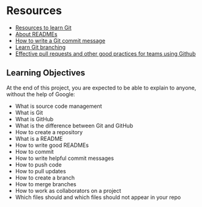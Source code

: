 # Resources
+ [Resources to learn Git](https://docs.github.com/en/get-started/quickstart/set-up-git)
+ [About READMEs](https://docs.github.com/en/repositories/managing-your-repositorys-settings-and-features/customizing-your-repository/about-readmes)
+ [How to write a Git commit message](https://cbea.ms/git-commit/)
+ [Learn Git branching](https://learngitbranching.js.org/)
+ [Effective pull requests and other good practices for teams using Github](https://codeinthehole.com/tips/pull-requests-and-other-good-practices-for-teams-using-github/)


## Learning Objectives
At the end of this project, you are expected to be able to explain to anyone, without the help of Google:

+ What is source code management
+ What is Git
+ What is GitHub
+ What is the difference between Git and GitHub
+ How to create a repository
+ What is a README
+ How to write good READMEs
+ How to commit
+ How to write helpful commit messages
+ How to push code
+ How to pull updates
+ How to create a branch
+ How to merge branches
+ How to work as collaborators on a project
+ Which files should and which files should not appear in your repo
